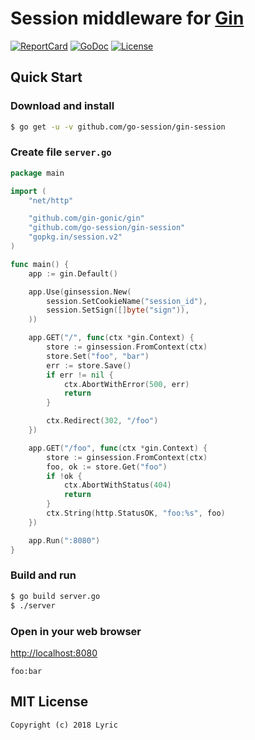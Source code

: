 # Session middleware for [Gin](https://github.com/gin-gonic/gin)

[![ReportCard][reportcard-image]][reportcard-url] [![GoDoc][godoc-image]][godoc-url] [![License][license-image]][license-url]

## Quick Start

### Download and install

```bash
$ go get -u -v github.com/go-session/gin-session
```

### Create file `server.go`

```go
package main

import (
	"net/http"

	"github.com/gin-gonic/gin"
	"github.com/go-session/gin-session"
	"gopkg.in/session.v2"
)

func main() {
	app := gin.Default()

	app.Use(ginsession.New(
		session.SetCookieName("session_id"),
		session.SetSign([]byte("sign")),
	))

	app.GET("/", func(ctx *gin.Context) {
		store := ginsession.FromContext(ctx)
		store.Set("foo", "bar")
		err := store.Save()
		if err != nil {
			ctx.AbortWithError(500, err)
			return
		}

		ctx.Redirect(302, "/foo")
	})

	app.GET("/foo", func(ctx *gin.Context) {
		store := ginsession.FromContext(ctx)
		foo, ok := store.Get("foo")
		if !ok {
			ctx.AbortWithStatus(404)
			return
		}
		ctx.String(http.StatusOK, "foo:%s", foo)
	})

	app.Run(":8080")
}
```

### Build and run

```bash
$ go build server.go
$ ./server
```

### Open in your web browser

<http://localhost:8080>

    foo:bar


## MIT License

    Copyright (c) 2018 Lyric

[reportcard-url]: https://goreportcard.com/report/github.com/go-session/gin-session
[reportcard-image]: https://goreportcard.com/badge/github.com/go-session/gin-session
[godoc-url]: https://godoc.org/github.com/go-session/gin-session
[godoc-image]: https://godoc.org/github.com/go-session/gin-session?status.svg
[license-url]: http://opensource.org/licenses/MIT
[license-image]: https://img.shields.io/npm/l/express.svg
